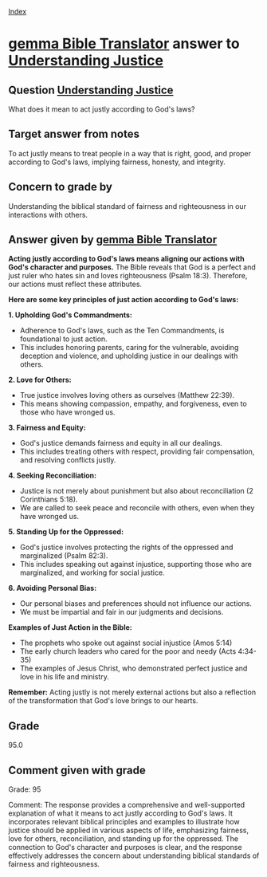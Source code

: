 
[Index](../../index.md)
# [gemma Bible Translator](../../answering_models/gemma_Bible_Translator.md) answer to [Understanding Justice](../../questions/Understanding_Justice.md)

## Question [Understanding Justice](../../questions/Understanding_Justice.md)
What does it mean to act justly according to God's laws?

## Target answer from notes
To act justly means to treat people in a way that is right, good, and proper according to God's laws, implying fairness, honesty, and integrity.

## Concern to grade by
Understanding the biblical standard of fairness and righteousness in our interactions with others.

## Answer given by [gemma Bible Translator](../../answering_models/gemma_Bible_Translator.md)
**Acting justly according to God's laws means aligning our actions with God's character and purposes.** The Bible reveals that God is a perfect and just ruler who hates sin and loves righteousness (Psalm 18:3). Therefore, our actions must reflect these attributes.

**Here are some key principles of just action according to God's laws:**

**1. Upholding God's Commandments:**
* Adherence to God's laws, such as the Ten Commandments, is foundational to just action.
* This includes honoring parents, caring for the vulnerable, avoiding deception and violence, and upholding justice in our dealings with others.

**2. Love for Others:**
* True justice involves loving others as ourselves (Matthew 22:39).
* This means showing compassion, empathy, and forgiveness, even to those who have wronged us.

**3. Fairness and Equity:**
* God's justice demands fairness and equity in all our dealings.
* This includes treating others with respect, providing fair compensation, and resolving conflicts justly.

**4. Seeking Reconciliation:**
* Justice is not merely about punishment but also about reconciliation (2 Corinthians 5:18).
* We are called to seek peace and reconcile with others, even when they have wronged us.

**5. Standing Up for the Oppressed:**
* God's justice involves protecting the rights of the oppressed and marginalized (Psalm 82:3).
* This includes speaking out against injustice, supporting those who are marginalized, and working for social justice.

**6. Avoiding Personal Bias:**
* Our personal biases and preferences should not influence our actions.
* We must be impartial and fair in our judgments and decisions.

**Examples of Just Action in the Bible:**

* The prophets who spoke out against social injustice (Amos 5:14)
* The early church leaders who cared for the poor and needy (Acts 4:34-35)
* The examples of Jesus Christ, who demonstrated perfect justice and love in his life and ministry.

**Remember:** Acting justly is not merely external actions but also a reflection of the transformation that God's love brings to our hearts.

## Grade
95.0

## Comment given with grade
Grade: 95

Comment: The response provides a comprehensive and well-supported explanation of what it means to act justly according to God's laws. It incorporates relevant biblical principles and examples to illustrate how justice should be applied in various aspects of life, emphasizing fairness, love for others, reconciliation, and standing up for the oppressed. The connection to God's character and purposes is clear, and the response effectively addresses the concern about understanding biblical standards of fairness and righteousness.
